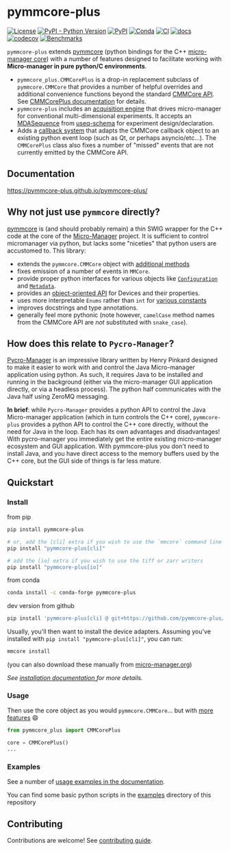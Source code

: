 # pymmcore-plus

[![License](https://img.shields.io/pypi/l/pymmcore-plus.svg?color=green)](https://github.com/pymmcore-plus/pymmcore-plus/raw/master/LICENSE)
[![PyPI - Python Version](https://img.shields.io/pypi/pyversions/pymmcore-plus)](https://pypi.org/project/pymmcore-plus)
[![PyPI](https://img.shields.io/pypi/v/pymmcore-plus.svg?color=green)](https://pypi.org/project/pymmcore-plus)
[![Conda](https://img.shields.io/conda/vn/conda-forge/pymmcore-plus)](https://anaconda.org/conda-forge/pymmcore-plus)
[![CI](https://github.com/pymmcore-plus/pymmcore-plus/actions/workflows/ci.yml/badge.svg)](https://github.com/pymmcore-plus/pymmcore-plus/actions/workflows/ci.yml)
[![docs](https://github.com/pymmcore-plus/pymmcore-plus/actions/workflows/docs.yml/badge.svg)](https://pymmcore-plus.github.io/pymmcore-plus/)
[![codecov](https://codecov.io/gh/pymmcore-plus/pymmcore-plus/branch/main/graph/badge.svg)](https://codecov.io/gh/pymmcore-plus/pymmcore-plus)
[![Benchmarks](https://img.shields.io/endpoint?url=https://codspeed.io/badge.json)](https://codspeed.io/pymmcore-plus/pymmcore-plus)

`pymmcore-plus` extends [pymmcore](https://github.com/micro-manager/pymmcore)
(python bindings for the C++ [micro-manager
core](https://github.com/micro-manager/mmCoreAndDevices/)) with a number of
features designed to facilitate working with **Micro-manager in pure python/C
environments**.

- `pymmcore_plus.CMMCorePlus` is a drop-in replacement subclass of
  `pymmcore.CMMCore` that provides a number of helpful overrides and additional
  convenience functions beyond the standard [CMMCore
  API](https://javadoc.scijava.org/Micro-Manager-Core/mmcorej/CMMCore.html). See
  [CMMCorePlus
  documentation](https://pymmcore-plus.github.io/pymmcore-plus/api/cmmcoreplus/)
  for details.
- `pymmcore-plus` includes an [acquisition engine](https://pymmcore-plus.github.io/pymmcore-plus/guides/mda_engine/) 
  that drives micro-manager for conventional multi-dimensional experiments. It accepts an
  [MDASequence](https://pymmcore-plus.github.io/useq-schema/schema/sequence/)
  from [useq-schema](https://pymmcore-plus.github.io/useq-schema/) for
  experiment design/declaration.
- Adds a [callback
  system](https://pymmcore-plus.github.io/pymmcore-plus/api/events/) that adapts
  the CMMCore callback object to an existing python event loop (such as Qt, or
  perhaps asyncio/etc...). The `CMMCorePlus` class also fixes a number of
  "missed" events that are not currently emitted by the CMMCore API.

## Documentation

https://pymmcore-plus.github.io/pymmcore-plus/

## Why not just use `pymmcore` directly?

[pymmcore](https://github.com/micro-manager/pymmcore) is (and should probably
remain) a thin SWIG wrapper for the C++ code at the core of the
[Micro-Manager](https://github.com/micro-manager/mmCoreAndDevices/) project. It
is sufficient to control micromanager via python, but lacks some "niceties" that
python users are accustomed to. This library:

- extends the `pymmcore.CMMCore` object with [additional
  methods](https://pymmcore-plus.github.io/pymmcore-plus/api/cmmcoreplus/)
- fixes emission of a number of events in `MMCore`.
- provide proper python interfaces for various objects like
  [`Configuration`](https://pymmcore-plus.github.io/pymmcore-plus/api/configuration/)
  and [`Metadata`](https://pymmcore-plus.github.io/pymmcore-plus/api/metadata/).
- provides an [object-oriented
  API](https://pymmcore-plus.github.io/pymmcore-plus/api/device/) for Devices
  and their properties.
- uses more interpretable `Enums` rather than `int` for [various
  constants](https://pymmcore-plus.github.io/pymmcore-plus/api/constants/)
- improves docstrings and type annotations.
- generally feel more pythonic (note however, `camelCase` method names from the
  CMMCore API are _not_ substituted with `snake_case`).

## How does this relate to `Pycro-Manager`?

[Pycro-Manager](https://github.com/micro-manager/pycro-manager) is an impressive
library written by Henry Pinkard designed to make it easier to work with and
control the Java Micro-manager application using python. As such, it requires
Java to be installed and running in the background (either via the micro-manager
GUI application directly, or via a headless process). The python half
communicates with the Java half using ZeroMQ messaging.

**In brief**: while `Pycro-Manager` provides a python API to control the Java
Micro-manager application (which in turn controls the C++ core), `pymmcore-plus`
provides a python API to control the C++ core directly, without the need for
Java in the loop.  Each has its own advantages and disadvantages!  With
pycro-manager you immediately get the entire existing micro-manager ecosystem
and GUI application. With pymmcore-plus you don't need to install Java, and you
have direct access to the memory buffers used by the C++ core, but the GUI
side of things is far less mature.

## Quickstart

### Install

from pip

```sh
pip install pymmcore-plus

# or, add the [cli] extra if you wish to use the `mmcore` command line tool:
pip install "pymmcore-plus[cli]"

# add the [io] extra if you wish to use the tiff or zarr writers
pip install "pymmcore-plus[io]"
```

from conda

```sh
conda install -c conda-forge pymmcore-plus
```

dev version from github

```sh
pip install 'pymmcore-plus[cli] @ git+https://github.com/pymmcore-plus/pymmcore-plus'
```

Usually, you'll then want to install the device adapters. Assuming you've
installed with `pip install "pymmcore-plus[cli]"`, you can run:

```sh
mmcore install
```

(you can also download these manually from [micro-manager.org](https://micro-manager.org/Micro-Manager_Nightly_Builds))

_See [installation documentation ](https://pymmcore-plus.github.io/pymmcore-plus/install/) for more details._

### Usage

Then use the core object as you would `pymmcore.CMMCore`...
but with [more features](https://pymmcore-plus.github.io/pymmcore-plus/api/cmmcoreplus/) :smile:

```python
from pymmcore_plus import CMMCorePlus

core = CMMCorePlus()
...
```

### Examples

See a number of [usage examples in the
documentation](http://pymmcore-plus.github.io/pymmcore-plus/examples/mda/).

You can find some basic python scripts in the [examples](examples) directory of
this repository

## Contributing

Contributions are welcome! See [contributing guide](http://pymmcore-plus.github.io/pymmcore-plus/contributing/).
